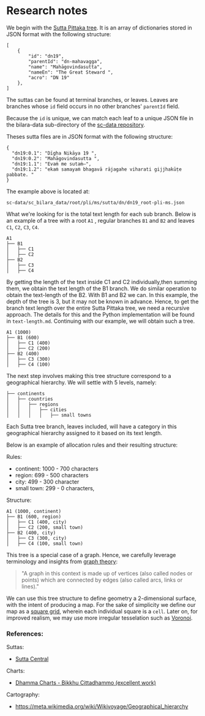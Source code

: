 # Research notes

We begin with the [Sutta Pittaka tree](https://observablehq.com/embed/ed215448fbc203b6). It is an array of dictionaries stored in JSON format with the following structure:
```
[
	{
		"id": "dn19",
		"parentId": "dn-mahavagga",
		"name": "Mahāgovindasutta",
		"nameEn": "The Great Steward ",
		"acro": "DN 19"
	},
]
```
The suttas can be found at terminal branches, or leaves. Leaves are branches whose `id` field occurs in no other branches' `parentId` field.

Because the `id` is unique, we can match each leaf to a unique JSON file in the bilara-data sub-directory of the [sc-data repository](https://github.com/suttacentral/sc-data).

Theses sutta files are in JSON format with the following structure:
```
{
  "dn19:0.1": "Dīgha Nikāya 19 ",
  "dn19:0.2": "Mahāgovindasutta ",
  "dn19:1.1": "Evaṁ me sutaṁ—",
  "dn19:1.2": "ekaṁ samayaṁ bhagavā rājagahe viharati gijjhakūṭe pabbate. "
}
```
The example above is located at:
```
sc-data/sc_bilara_data/root/pli/ms/sutta/dn/dn19_root-pli-ms.json
```
What we're looking for is the total text length for each sub branch. 
Below is an example of a tree  with a root `A1` , regular branches `B1` and `B2` and leaves `C1`, `C2`, `C3`, `C4`.
```
A1
├── B1
│   ├── C1
│   ├── C2
├── B2
│   ├── C3
│   ├── C4
```

By getting the length of the text inside C1 and C2 individually,then summing them, we obtain the text length of the B1 branch. We do similar operation to obtain the text-length of the B2. With B1 and B2 we can.
In this example, the depth of the tree is 3, but it may not be known in advance. Hence, to get the branch text length over the entire Sutta Pittaka tree, we need a recursive approach. 
The details for this and the Python implementation will be found in `text-length.md`. 
Continuing with our example, we will obtain such a tree. 
```
A1 (1000)
├── B1 (600)
│   ├── C1 (400)
│   ├── C2 (200)
├── B2 (400)
│   ├── C3 (300)
│   ├── C4 (100)
```
The next step involves making this tree structure correspond to a geographical hierarchy.
We will settle with 5 levels, namely:
```
├── continents
│   ├── countries
│   │   ├── regions
│   │   │   ├── cities
│   │   │   │   ├── small towns
```
Each Sutta tree branch, leaves included, will have a category in this geographical hierarchy assigned to it based on its text length. 

Below is an example of allocation rules and their resulting structure:

Rules:

- continent: 1000 -  700 characters
- region:  699 - 500 characters
- city: 499 - 300 character
- small town: 299 - 0 characters,

Structure:
```
A1 (1000, continent)
├── B1 (600, region)
│   ├── C1 (400, city)
│   ├── C2 (200, small town)
├── B2 (400, city)
│   ├── C3 (300, city)
│   ├── C4 (100, small town)
```
This tree is a special case of a graph. Hence, we carefully leverage terminology and insights from [graph theory](https://en.wikipedia.org/wiki/Graph_theory): 

> "A graph in this context is made up of vertices (also called nodes or points) which are connected by edges (also called arcs, links or lines)."

We can use this tree structure to define geometry a 2-dimensional surface, with the intent of producing a map.
For the sake of simplicity we define our map as a [square grid](https://en.wikipedia.org/wiki/Square_tiling), wherein each individual square is a `cell`. 
Later on, for improved realism, we may use more irregular tesselation such as [Voronoi](https://en.wikipedia.org/wiki/Voronoi_diagram).

### References:

Suttas:

- [Sutta Central](https://suttacentral.net)

Charts:
- [Dhamma Charts - Bikkhu Cittadhammo (excellent work)](https://www.dhammacharts.org/)

Cartography:

- https://meta.wikimedia.org/wiki/Wikivoyage/Geographical_hierarchy
